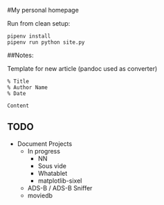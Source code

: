 #My personal homepage

Run from clean setup:

    pipenv install
    pipenv run python site.py

##Notes:

Template for new article (pandoc used as converter)

    % Title
    % Author Name
    % Date

    Content

## TODO
* Document Projects
    * In progress
        * NN
        * Sous vide
        * Whatablet
        * matplotlib-sixel
    * ADS-B / ADS-B Sniffer
    * moviedb
